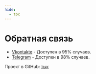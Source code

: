 ```yaml
---
hide:
  - toc
---
```

# Обратная связь

* [Vkontakte](https://vk.com/l.vindeta "Vk") - Доступен в 95% случаев.
* [Telegram](https://t.me/id01234 "Tg") - Доступен в 98% случаев.

Проект в GitHub: [тык](https://github.com/SantaSpeen/anixart "link")